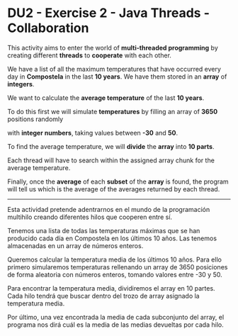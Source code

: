 # DU2 - Exercise 2 - Java Threads - Collaboration

This activity aims to enter the world of **multi-threaded programming** by creating different **threads** to **cooperate** with each other.

We have a list of all the maximum temperatures that have occurred every day in **Compostela** in the last **10 years**. We have them stored in an **array** of **integers**.

We want to calculate the **average temperature** of the last **10 years**.

To do this first we will simulate **temperatures** by filling an array of **3650** positions randomly

with **integer numbers**, taking values between **-30** and **50**.

To find the average temperature, we will **divide** the **array** into **10 parts**.

Each thread will have to search within the assigned array chunk for the average temperature.

Finally, once the **average** of each **subset** of the **array** is found, the program will tell us which is the average of the averages returned by each thread.

--- 

Esta actividad pretende adentrarnos en el mundo de la programación multihilo creando diferentes hilos que cooperen entre sí.

Tenemos una lista de todas las temperaturas máximas que se han producido cada día en Compostela en los últimos 10 años. Las tenemos almacenadas en un array de números enteros.

Queremos calcular la temperatura media de los últimos 10 años.
Para ello primero simularemos temperaturas rellenando un array de 3650 posiciones de forma aleatoria
con números enteros, tomando valores entre -30 y 50.

Para encontrar la temperatura media, dividiremos el array en 10 partes.
Cada hilo tendrá que buscar dentro del trozo de array asignado la temperatura media.

Por último, una vez encontrada la media de cada subconjunto del array, el programa nos dirá cuál es la media de las medias devueltas por cada hilo.
